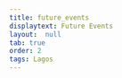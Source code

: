 ```yaml
---
title: future_events
displaytext: Future Events
layout:  null
tab: true
order: 2
tags: Lagos
---
```



